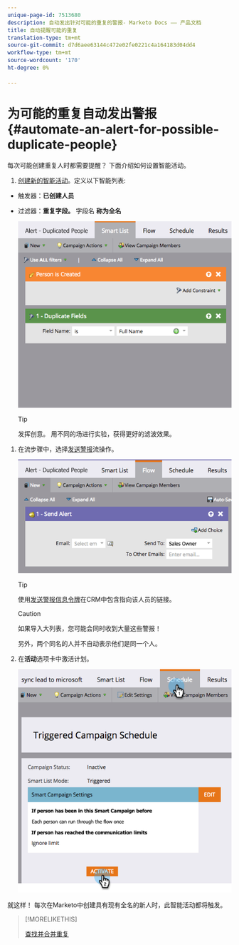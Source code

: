 ```yaml
---
unique-page-id: 7513680
description: 自动发出针对可能的重复的警报- Marketo Docs —— 产品文档
title: 自动提醒可能的重复
translation-type: tm+mt
source-git-commit: d7d6aee63144c472e02fe0221c4a164183d04dd4
workflow-type: tm+mt
source-wordcount: '170'
ht-degree: 0%

---
```



# 为可能的重复自动发出警报{#automate-an-alert-for-possible-duplicate-people}

每次可能创建重复人时都需要提醒？ 下面介绍如何设置智能活动。

1. [创建新的智能活动](/help/marketo/product-docs/core-marketo-concepts/smart-campaigns/creating-a-smart-campaign/create-a-new-smart-campaign.md)。定义以下智能列表:

* 触发器：**已创建人员**
* 过滤器：**重复字段。** 字段名 **称为全名**

   ![](assets/image2017-3-27-8-3a22-3a4.png)

   >[!TIP]
   >
   >发挥创意。 用不同的场进行实验，获得更好的滤波效果。

1. 在流步骤中，选择[发送警报](/help/marketo/product-docs/core-marketo-concepts/smart-campaigns/flow-actions/send-alert.md)流操作。

   ![](assets/image2017-3-27-8-3a24-3a8.png)

   >[!TIP]
   >
   >使用[发送警报信息令牌](/help/marketo/product-docs/email-marketing/general/using-tokens/use-the-send-alert-info-token.md)在CRM中包含指向该人员的链接。

   >[!CAUTION]
   >
   >如果导入大列表，您可能会同时收到大量这些警报！
   >
   >另外，两个同名的人并不自动表示他们是同一个人。

1. 在&#x200B;**活动**&#x200B;选项卡中激活计划。

   ![](assets/image2017-3-27-8-3a24-3a37.png)

就这样！ 每次在Marketo中创建具有现有全名的新人时，此智能活动都将触发。

>[!MORELIKETHIS]
>
>[查找并合并重复](/help/marketo/product-docs/core-marketo-concepts/smart-lists-and-static-lists/managing-people-in-smart-lists/find-and-merge-duplicate-people.md)
